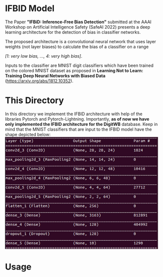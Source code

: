 
# IFBID Model

The Paper **"IFBiD: Inference-Free Bias Detection"** submitted at the AAAI Workshop on Artificial Intelligence Safety (SafeAI 2022) presents a deep learning architecture for the detection of bias in classifier networks.

The proposed architecture is a convolutional neural network that uses layer weights (not layer biases) to calculate the bias of a classifier on a range 

_[1: very low bias, ..., 4: very high bias]_.

Inputs to the classifier are MNIST digit classifiers which have been trained on the colored MNIST dataset as proposed in **Learning Not to Learn: Training Deep Neural Networks with Biased Data** (https://arxiv.org/abs/1812.10352).

# This Directory

In this directory we implement the IFBID architecture with help of the libraries Pytorch and Pytorch-Lightning. Importantly, **as of now we have only implemented the IFBID architecture for the DigitWB** database. Keep in mind that the MNIST classifiers that are input to the IFBID model have the shape depicted below:
![Required MNIST Classifier Architecture](https://github.com/travelingtomat0/DataDriven-Bias-Detection/blob/main/figs/other_architecture.jpeg?raw=true)

# Usage

